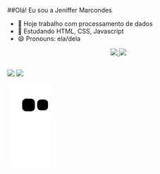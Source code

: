 ##Olá! Eu sou a Jeniffer Marcondes

- 🔭 Hoje trabalho com processamento de dados
- 🌱 Estudando HTML, CSS, Javascript
- 😄 Pronouns: ela/dela

<div align="center">
  <a href="https://github.com/jeniffermarcondes">
  <img height="180em" src="https://github-readme-stats.vercel.app/api?username=jeniffermarcondes&show_icons=true&theme=dracula&include_all_commits=true&count_private=true"/>
  <img height="180em" src="https://github-readme-stats.vercel.app/api/top-langs/?username=jeniffermarcondes&layout=compact&langs_count=7&theme=dracula"/>
</div>

##



<div> 
  <a href = "mailto:jenii.marcondes@gmail.com"><img src="https://img.shields.io/badge/-Gmail-%23333?style=for-the-badge&logo=gmail&logoColor=white" target="_blank"></a>
  <a href="https://www.linkedin.com/in/jeniffermarcondes" target="_blank"><img src="https://img.shields.io/badge/-LinkedIn-%230077B5?style=for-the-badge&logo=linkedin&logoColor=white" target="_blank"></a> 
 
  ![Snake animation](https://github.com/jeniffermarcondes/jeniffermarcondes/blob/output/github-contribution-grid-snake.svg)
 
</div>
